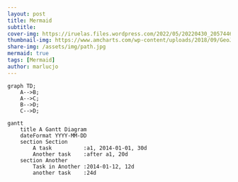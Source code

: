 ```yaml
---
layout: post
title: Mermaid
subtitle: 
cover-img: https://iruelas.files.wordpress.com/2022/05/20220430_2057446536397396045096960.jpg
thumbnail-img: https://www.amcharts.com/wp-content/uploads/2018/09/GeoJSON.png
share-img: /assets/img/path.jpg
mermaid: true
tags: [Mermaid]
author: marlucjo
---
```


<script src="https://unpkg.com/mermaid@8.9.3/dist/mermaid.min.js"></script>
<script>
  $(document).ready(function () {
    mermaid.initialize({
      startOnLoad:true,
      theme: "default",
    });
    window.mermaid.init(undefined, document.querySelectorAll('.language-mermaid'));
  });
</script>

```mermaid
graph TD;
    A-->B;
    A-->C;
    B-->D;
    C-->D;
```  

```mermaid
gantt
    title A Gantt Diagram
    dateFormat YYYY-MM-DD
    section Section
        A task          :a1, 2014-01-01, 30d
        Another task    :after a1, 20d
    section Another
        Task in Another :2014-01-12, 12d
        another task    :24d
```
